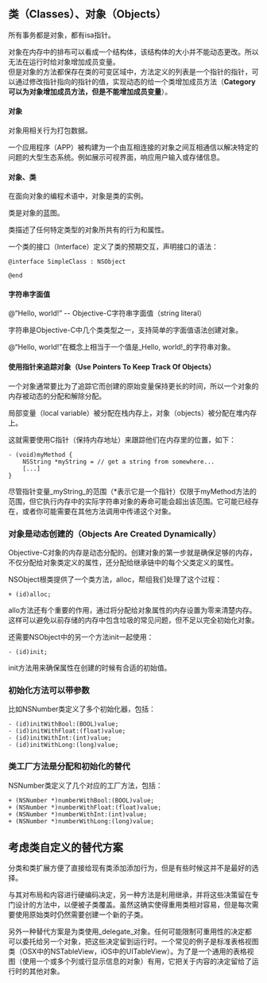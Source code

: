 ## 类（**Classes**）、对象（**Objects**）

所有事务都是对象，都有isa指针。

对象在内存中的排布可以看成一个结构体，该结构体的大小并不能动态更改。所以无法在运行时给对象增加成员变量。  
但是对象的方法都保存在类的可变区域中，方法定义的列表是一个指针的指针，可以通过修改指针指向的指针的值，实现动态的给一个类增加成员方法（**Category可以为对象增加成员方法，但是不能增加成员变量**）。

#### 对象

对象用相关行为打包数据。

一个应用程序（APP）被构建为一个由互相连接的对象之间互相通信以解决特定的问题的大型生态系统。例如展示可视界面，响应用户输入或存储信息。

#### 对象、**类**

在面向对象的编程术语中，对象是类的实例。

类是对象的蓝图。

类描述了任何特定类型的对象所共有的行为和属性。

一个类的接口（Interface）定义了类的预期交互，声明接口的语法：

```
@interface SimpleClass : NSObject

@end
```

#### 

#### 字符串字面值

@“Hello, world!” -- Objective-C字符串字面值（string literal）

字符串是Objective-C中几个类类型之一，支持简单的字面值语法创建对象。

@“Hello, world!”在概念上相当于一个值是_Hello, world!_的字符串对象。

#### 

#### 使用指针来追踪对象（Use Pointers To Keep Track Of Objects）

一个对象通常要比为了追踪它而创建的原始变量保持更长的时间，所以一个对象的内存被动态的分配和解除分配。

局部变量（local variable）被分配在栈内存上，对象（objects）被分配在堆内存上。

这就需要使用C指针（保持内存地址）来跟踪他们在内存里的位置，如下：

```
- (void)myMethod {
    NSString *myString = // get a string from somewhere...
    [...]
}
```

尽管指针变量_myString_的范围（\*表示它是一个指针）仅限于myMethod方法的范围，但它执行内存中的实际字符串对象的寿命可能会超出该范围。它可能已经存在，或者你可能需要在其他方法调用中传递这个对象。

### 对象是动态创建的（Objects Are Created Dynamically）

Objective-C对象的内存是动态分配的。创建对象的第一步就是确保足够的内存，不仅分配给对象类定义的属性，还分配给继承链中的每个父类定义的属性。

NSObject根类提供了一个类方法，alloc，帮组我们处理了这个过程：

```
+ (id)alloc;
```

allo方法还有个重要的作用，通过将分配给对象属性的内存设置为零来清楚内存。这样可以避免以前存储的内存中包含垃圾的常见问题，但不足以完全初始化对象。

还需要NSObject中的另一个方法init一起使用：

```
- (id)init;
```

init方法用来确保属性在创建的时候有合适的初始值。

### 初始化方法可以带参数

比如NSNumber类定义了多个初始化器，包括：

```
- (id)initWithBool:(BOOL)value;
- (id)initWithFloat:(float)value;
- (id)initWithInt:(int)value;
- (id)initWithLong:(long)value;
```

### 类工厂方法是分配和初始化的替代

NSNumber类定义了几个对应的工厂方法，包括：

```
+ (NSNumber *)numberWithBool:(BOOL)value;
+ (NSNumber *)numberWithFloat:(float)value;
+ (NSNumber *)numberWithInt:(int)value;
+ (NSNumber *)numberWithLong:(long)value;
```

## 考虑类自定义的替代方案

分类和类扩展方便了直接给现有类添加添加行为，但是有些时候这并不是最好的选择。

与其对布局和内容进行硬编码决定，另一种方法是利用继承，并将这些决策留在专门设计的方法中，以便被子类覆盖。虽然这确实使得重用类相对容易，但是每次需要使用原始类时仍然需要创建一个新的子类。

另外一种替代方案是为类使用_delegate_对象。任何可能限制可重用性的决定都可以委托给另一个对象，把这些决定留到运行时。一个常见的例子是标准表格视图类（OSX中的NSTableView，iOS中的UITableView）。为了是一个通用的表格视图（使用一个或多个列或行显示信息的对象）有用，它把关于内容的决定留给了运行时的其他对象。

